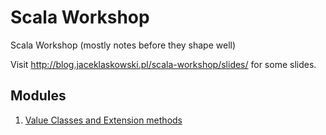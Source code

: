 # Scala Workshop

Scala Workshop (mostly notes before they shape well)

Visit http://blog.jaceklaskowski.pl/scala-workshop/slides/ for some slides.

## Modules

1. [Value Classes and Extension methods](./extension-methods.md)
